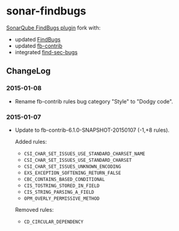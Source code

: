 # sonar-findbugs
[SonarQube FindBugs plugin](https://github.com/SonarSource/sonar-findbugs) fork with:  
- updated [FindBugs](http://findbugs.sourceforge.net/)  
- updated [fb-contrib](https://github.com/mebigfatguy/fb-contrib)  
- integrated [find-sec-bugs](https://github.com/h3xstream/find-sec-bugs)  

## ChangeLog

### 2015-01-08  
- Rename fb-contrib rules bug category "Style" to "Dodgy code".  

### 2015-01-07  
- Update to fb-contrib-6.1.0-SNAPSHOT-20150107 (-1,+8 rules).  

    Added rules:
    - `CSI_CHAR_SET_ISSUES_USE_STANDARD_CHARSET_NAME`  
    - `CSI_CHAR_SET_ISSUES_USE_STANDARD_CHARSET`  
    - `CSI_CHAR_SET_ISSUES_UNKNOWN_ENCODING`  
    - `EXS_EXCEPTION_SOFTENING_RETURN_FALSE`  
    - `CBC_CONTAINS_BASED_CONDITIONAL`  
    - `CIS_TOSTRING_STORED_IN_FIELD`  
    - `CIS_STRING_PARSING_A_FIELD`  
    - `OPM_OVERLY_PERMISSIVE_METHOD`  
    
    Removed rules:
    - `CD_CIRCULAR_DEPENDENCY`  

